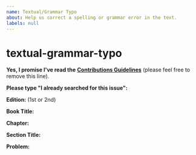 ```yaml
---
name: Textual/Grammar Typo
about: Help us correct a spelling or grammar error in the text.
labels: null
---
```


# textual-grammar-typo

**Yes, I promise I've read the** [**Contributions Guidelines**](https://github.com/getify/You-Dont-Know-JS/blob/master/CONTRIBUTING.md) \(please feel free to remove this line\).

**Please type "I already searched for this issue":**

**Edition:** \(1st or 2nd\)

**Book Title:**

**Chapter:**

**Section Title:**

**Problem:**

